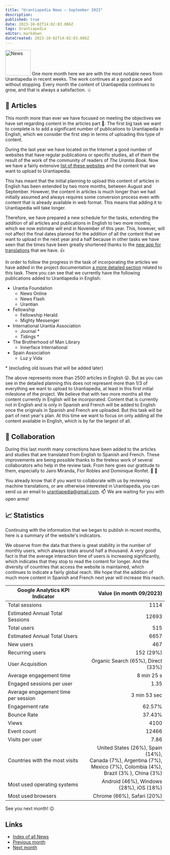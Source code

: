 ```yaml
---
title: "Urantiapedia News — September 2023"
description: 
published: true
date: 2023-10-02T14:02:03.086Z
tags: Urantiapedia
editor: markdown
dateCreated: 2023-10-02T14:02:03.086Z
---
```


<img src="/_assets/svg/icon-news.svg" alt="News" style="width: 80px;"> One more month here we are with the most notable news from Urantiapedia in recent weeks. The work continues at a good pace and without stopping. Every month the content of Urantiapedia continues to grow, and that is always a satisfaction. :relaxed:

## :page_with_curl: Articles

This month more than ever we have focused on meeting the objectives we have set regarding content in the articles part :page_with_curl:. The first big task we want to complete is to add a significant number of publications to Urantiapedia in English, which we consider the first step in terms of uploading this type of content.

During the last year we have located on the Internet a good number of websites that have regular publications or specific studies, all of them the result of the work of the community of readers of _The Urantia Book_. Now we have a fairly extensive [list of these websites](/en/help/websites) and the content that we want to upload to Urantiapedia.

This has meant that the initial planning to upload this content of articles in English has been extended by two more months, between August and September. However, the content in articles is much longer than we had initially assumed and always requires some conversion process even with content that is already available in web format. This means that adding it to Urantiapedia will take longer.

Therefore, we have prepared a new schedule for the tasks, extending the addition of all articles and publications in English to two more months, which we now estimate will end in November of this year. This, however, will not affect the final dates planned for the addition of all the content that we want to upload in the next year and a half because in other tasks we have seen that the times have been greatly shortened thanks to the [new app for translations](/en/news/2023/08) that we have. :thumbsup:

In order to follow the progress in the task of incorporating the articles we have added in the project documentation [a more detailed section](/en/help/status#articles-progress-detailed) related to this task. There you can see that we currently have the following publications added to Urantiapedia in English: 

- Urantia Foundation 
	- News Online 
	- News Flash 
	- Urantian 
- Fellowship 
	- Fellowship Herald 
	- Mighty Messenger 
- International Urantia Association 
	- Journal \* 
	- Tidings \* 
- The Brotherhood of Man Library 
	- Innerface International 
- Spain Association 
	- Luz y Vida

\* (excluding old issues that will be added later) 

The above represents more than 2500 articles in English :open_mouth:. But as you can see in the detailed planning this does not represent more than 1/3 of everything we want to upload to Urantiapedia, at least in this first initial milestone of the project. We believe that with two more months all the content currently in English will be incorporated. Content that is currently not in English and is only in Spanish and French will be added to English once the originals in Spanish and French are uploaded. But this task will be part of next year's plan. At this time we want to focus on only adding all the content available in English, which is by far the largest of all.

## :blue_heart: Collaboration

During this last month many corrections have been added to the articles and studies that are translated from English to Spanish and French. These improvements are being possible thanks to the tireless work of several collaborators who help in the review task. From here goes our gratitude to them, especially to Jairo Miranda, Flor Robles and Dominique Ronfet. :clap: :clap:

You already know that if you want to collaborate with us by reviewing machine translations, or are otherwise interested in Urantiapedia, you can send us an email to urantiapedia@gmail.com. :mailbox: We are waiting for you with open arms!

## :chart_with_upwards_trend: Statistics

Continuing with the information that we began to publish in recent months, here is a summary of the website's indicators.

We observe from the data that there is great stability in the number of monthly users, which always totals around half a thousand. A very good fact is that the average interaction time of users is increasing significantly, which indicates that they stop to read the content for longer. And the diversity of countries that access the website is maintained, which continues to indicate a fairly global reach. We hope that the addition of much more content in Spanish and French next year will increase this reach.

Google Analytics KPI Indicator | Value (in month 09/2023) 
--- | ---: 
Total sessions | 1114 
Estimated Annual Total Sessions | 12693 
Total users | 515 
Estimated Annual Total Users | 6657 
New users | 467 
Recurring users | 152 (29%) 
User Acquisition | Organic Search (65%), Direct (33%) 
Average engagement time | 8 min 25 s 
Engaged sessions per user | 1.35 
Average engagement time per session | 3 min 53 sec 
Engagement rate | 62.57% 
Bounce Rate | 37.43% 
Views | 4100 
Event count | 12466 
Visits per user | 7.86
Countries with the most visits | United States (26%), Spain (14%), <br>Canada (7%), Argentina (7%), <br>Mexico (7%), Colombia (4%), <br>Brazil (3% ), China (3%) 
Most used operating systems | Android (46%), Windows (28%), iOS (18%) 
Most used browsers | Chrome (66%), Safari (20%) 

See you next month! :wink: 

## Links 

- [Index of all News](/en/news) 
- [Previous month](/en/news/2023/08)
- [Next month](/en/news/2023/10)